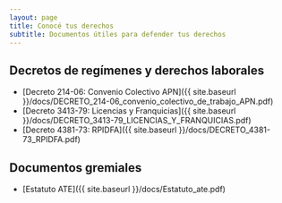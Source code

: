 ```yaml
---
layout: page
title: Conocé tus derechos
subtitle: Documentos útiles para defender tus derechos
---
```


## Decretos de regímenes y derechos laborales

  - [Decreto 214-06: Convenio Colectivo APN]({{ site.baseurl }}/docs/DECRETO_214-06_convenio_colectivo_de_trabajo_APN.pdf)
  - [Decreto 3413-79: Licencias y Franquicias]({{ site.baseurl }}/docs/DECRETO_3413-79_LICENCIAS_Y_FRANQUICIAS.pdf)
  - [Decreto 4381-73: RPIDFA]({{ site.baseurl }}/docs/DECRETO_4381-73_RPIDFA.pdf)

## Documentos gremiales

  - [Estatuto ATE]({{ site.baseurl }}/docs/Estatuto_ate.pdf)

